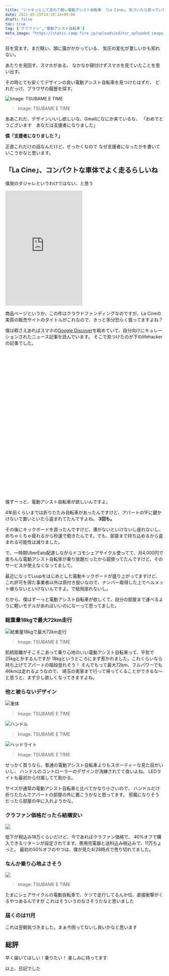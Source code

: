 ```yaml
---
title: "シャキッとして走れて軽い電動アシスト自転車 「La Cine」、気づいたら買っていた"
date: 2021-05-15T14:10:14+09:00
draft: false
toc: true
tag: ['クラファン','電動アシスト自転車']
meta_image: "https://static.camp-fire.jp/uploads/editor_uploaded_image/image/1491986/LaCine_Image_Weight_3.jpg?ixlib=rails-2.1.4&fit=max&auto=format"
---
```

目を覚ます、まだ眠い、頭に靄がかかっている、
気圧の変化が激しいかも知れない。

あたりを見回す、スマホがある、
なかなか寝付けずスマホを見ていたことを思い出す。

その時とても安くてデザインの良い電動アシスト自転車を見つけたはずだ、
どれだっけ、ブラウザの履歴を探す。

![Image: TSUBAME E TIME](https://static.camp-fire.jp/uploads/project_version/image/650521/841ca477-c434-434a-8567-f468999dd716.jpg?ixlib=rails-2.1.4&auto=format&w=1024)
>Image: TSUBAME E TIME

ああこれだ、デザインいいし欲しいな、Gmailになにか来ているな、
「おめでとうございます　あなたは支援者になりました」

**僕「支援者になりました？」**

<!--more-->

正直これだけの話なんだけど、せっかくなので
なぜ支援者になったかを書いていこうかなと思います。

## 「La Cine」、コンパクトな車体でよく走るらしいね
僕発のダジャレというわけではない、と思う

<iframe frameborder="0" height="365" scrolling="no" src="https://camp-fire.jp/projects/414822/widget" width="245"></iframe>

商品ページというか、この件はクラウドファンディングなのですが、La Cineの実質の販売サイトのタイトルがこれなので、きっと多分恐らく狙ってますよね？
<br>

僕は暇さえあればスマホの[Google Discover](https://ja.wikipedia.org/wiki/Google_Discover)を眺めていて、自分向けにキュレーションされたニュース記事を読んでいます。
そこで見つけたのが下のlifehackerの記事でした。

<div class="iframely-embed"><div class="iframely-responsive" style="padding-bottom: 66.6667%; padding-top: 120px;"><a href="https://www.lifehacker.jp/2021/04/233548-campfire-lacine.html" data-iframely-url="//cdn.iframe.ly/9eZMn4d"></a></div></div><script async src="//cdn.iframe.ly/embed.js" charset="utf-8"></script>

僕ずーっと、電動アシスト自転車が欲しいんですよ。

4年前くらいまでは折りたたみ自転車があったんですけど、アパートの1Fに鍵かけないで置いといたら盗まれてたんですよね。 **3回も。** 

その後にキックボードを買ったんですけど、漕がないといけないし座れないし、めちゃくちゃ疲れるから秒速で飽きたんです。でも、部屋まで持ち込めるから盗まれる可能性は減りました。

で、一時期UberEats配達しながらドコモシェアサイクル使ってて、月4,000円で楽ちんな電動アシスト自転車が乗り放題だったから超使ってたんですけど、そのサービスが使えなくなってまして。

最近になってLuupをはじめとした電動キックボードが盛り上がってますけど、これ許可を得た事業者以外は原付き扱いなので、ナンバー取得した上でヘルメット被らないといけないんですよ。で結局座れないし。

だから、僕はずーっと電動アシスト自転車が欲しくて、自分の部屋まで運べるように軽いモデルがあればいいのになーって思ってました。

### 総重量18kgで最大72km走行
![総重量18kgで最大72km走行](https://static.camp-fire.jp/uploads/editor_uploaded_image/image/1463415/LaCine_Image_Mode_2.jpg?ixlib=rails-2.1.4&fit=max&auto=format)
>Image: TSUBAME E TIME

航続距離がそこそこあって乗り心地のいい電動アシスト自転車って、平気で25kgとかするんですが
18kgというところにまず惹かれました。これくらいなら持ち上げてアパートの階段登れそう！
そんでもって最大72km、フルパワーでも46kmは走れるようなので、
埼玉の実家まで行って帰ってくることができるな～と思うと、まず少し欲しくなってきますよね。

### 他と被らないデザイン
![車体](https://static.camp-fire.jp/uploads/editor_uploaded_image/image/1491986/LaCine_Image_Weight_3.jpg?ixlib=rails-2.1.4&fit=max&auto=format)
>Image: TSUBAME E TIME

![ハンドル](https://static.camp-fire.jp/uploads/editor_uploaded_image/image/1463152/LaCine_Image_Display_2.jpg?ixlib=rails-2.1.4&fit=max&auto=format)
>Image: TSUBAME E TIME

![ヘッドライト](https://static.camp-fire.jp/uploads/editor_uploaded_image/image/1463161/LaCine_Image_LED_2.jpg?ixlib=rails-2.1.4&fit=max&auto=format)
>Image: TSUBAME E TIME

せっかく買うなら、普通の電動アシスト自転車よりもスポーティーな見た目がいいし、
ハンドルのコントローラーのデザインが洗練されてて良いよね。
LEDライトも最初から付属してて助かる。

サイズが通常の電動アシスト自転車と比べてかなり小さいので、
ハンドルだけ折りたたんでアパートの部屋の外に置こうかなと思ってます。
邪魔になりそうだったら部屋の中に入れようかな。

### クラファン価格だったら結構安い
![](https://user-images.githubusercontent.com/76581368/118351789-dbaaea80-b598-11eb-8868-742b1fd72e41.png)

低下が税込み18万くらいだけど、今であればクラファン価格で、
40%オフで購入できるリターンが設定されてます。専用充電器と送料込み税込みで、11万ちょっと。
最初の50%オフのやつは、僕が見た4/28時点で売り切れてました。

### なんか乗り心地よさそう

![](https://static.camp-fire.jp/uploads/editor_uploaded_image/image/1463154/LaCine_Image_Shock_2.jpg?ixlib=rails-2.1.4&fit=max&auto=format)
>Image: TSUBAME E TIME

たまにシェアサイクルの電動自転車で、ケツで走行してるんか位、直接衝撃がくるやつあるんですが
これはそういうのなさそうだなと思いました

### 届くのは11月
これは翌朝気づきました。まぁ今困ってないし良いかなと思います

## 総評
早く届いてほしい！乗りたい！
楽しみに待ってます

以上、日記でした